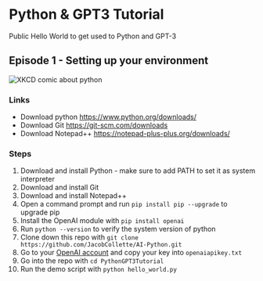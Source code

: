 # Python & GPT3 Tutorial

Public Hello World to get used to Python and GPT-3

## Episode 1 - Setting up your environment

![XKCD comic about python](https://imgs.xkcd.com/comics/python.png)

### Links
- Download python https://www.python.org/downloads/
- Download Git https://git-scm.com/downloads
- Download Notepad++ https://notepad-plus-plus.org/downloads/

### Steps

1. Download and install Python - make sure to add PATH to set it as system interpreter
2. Download and install Git
3. Download and install Notepad++
4. Open a command prompt and run `pip install pip --upgrade` to upgrade pip
5. Install the OpenAI module with `pip install openai`
6. Run `python --version` to verify the system version of python
7. Clone down this repo with `git clone https://github.com/JacobCollette/AI-Python.git`
8. Go to your [OpenAI account](https://beta.openai.com/account/api-keys) and copy your key into `openaiapikey.txt`
9. Go into the repo with `cd PythonGPT3Tutorial`
10. Run the demo script with `python hello_world.py`
